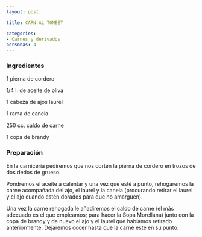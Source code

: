 ```yaml
---
layout: post

title: CARN AL TOMBET

categories:
- Carnes y derivados
personas: 4 
---
```

<h3>Ingredientes</h3>
1 pierna de cordero

1/4 l. de aceite de oliva

1 cabeza de ajos laurel

1 rama de canela

250 cc. caldo de carne

1 copa de brandy

<h3>Preparación</h3>
En la carnicería pediremos que nos corten la pierna de cordero en trozos de dos dedos de grueso.

Pondremos el aceite a calentar y una vez que esté a punto, rehogaremos la carne acompañada del ajo, el laurel y la canela (procurando retirar el laurel y el ajo cuando estén dorados para que no amarguen).

Una vez la carne rehogada le añadiremos el caldo de carne (el más adecuado es el que empleamos; para hacer la Sopa Morellana) junto con la copa de brandy y de nuevo el ajo y el laurel que habíamos retirado anteriormente. Dejaremos cocer hasta que la carne esté en su punto.